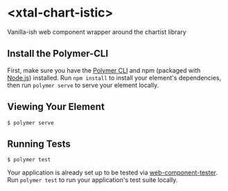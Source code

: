 # \<xtal-chart-istic\>

Vanilla-ish web component wrapper around the chartist library

<!--
```
<custom-element-demo>
  <template>
      <div class="vertical-section-container centered">
        <script src="https://unpkg.com/@webcomponents/webcomponentsjs@2.0.3/webcomponents-loader.js"></script>
        <script type="module" src="https://unpkg.com/xtal-chart-istic@0.0.2/xtal-chart-istic.iife.js"></script>
      <h3>Basic xtal-chart-istic demo</h3>
       <xtal-chart-istic draw line-chart='
       {
         "data": {
           "labels": ["Mon", "Tue", "Wed", "Thu", "Fri"],
           "series": [
             [5, 2, 4, 2, 0]
           ]
         },
         "options": {
           "width": "600px",
           "height": "300px"
         }
       }
       '></xtal-chart-istic>
    </div>
    </template>
</custom-element-demo>
```
-->

## Install the Polymer-CLI

First, make sure you have the [Polymer CLI](https://www.npmjs.com/package/polymer-cli) and npm (packaged with [Node.js](https://nodejs.org)) installed. Run `npm install` to install your element's dependencies, then run `polymer serve` to serve your element locally.

## Viewing Your Element

```
$ polymer serve
```

## Running Tests

```
$ polymer test
```

Your application is already set up to be tested via [web-component-tester](https://github.com/Polymer/web-component-tester). Run `polymer test` to run your application's test suite locally.
